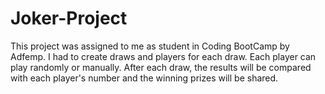 # Joker-Project
This project was assigned to me as student in Coding BootCamp by Adfemp. I had to create draws and players for each draw. Each player can play randomly or manually. After each draw, the results will be compared with each player's number and the winning prizes will be shared. 
